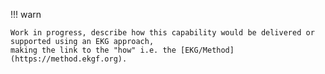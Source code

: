!!! warn

    Work in progress, describe how this capability would be delivered or supported using an EKG approach,
    making the link to the "how" i.e. the [EKG/Method](https://method.ekgf.org).
